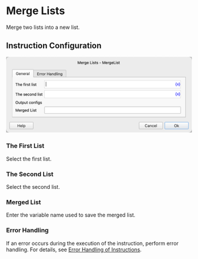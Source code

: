 # Merge Lists

Merge two lists into a new list.

## Instruction Configuration

![General Configuration Dialog Box for Merge Lists](merge_list_general_config.png)

### The First List

Select the first list.

### The Second List

Select the second list.

### Merged List

Enter the variable name used to save the merged list.

### Error Handling

If an error occurs during the execution of the instruction, perform error handling. For details, see [Error Handling of Instructions](../../../manual/error_handling.md).
